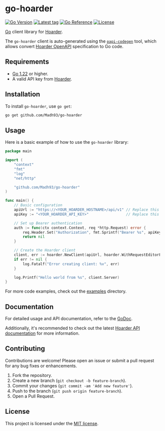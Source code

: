 # go-hoarder

[![Go Version](https://img.shields.io/badge/Go-1.22%2B-blue)](https://go.dev/doc/install)
[![Latest tag](https://img.shields.io/github/v/tag/Madh93/go-hoarder?label=go%20module)](https://github.com/Madh93/go-hoarder/tags)
[![Go Reference](https://pkg.go.dev/badge/github.com/Madh93/go-hoarder.svg)](https://pkg.go.dev/github.com/Madh93/go-hoarder)
[![License](https://img.shields.io/badge/License-MIT-brightgreen)](LICENSE)

[Go](https://go.dev/) client library for [Hoarder](https://hoarder.app).

The `go-hoarder` client is auto-generated using the
[`oapi-codegen`](https://github.com/oapi-codegen/oapi-codegen) tool, which allows convert [Hoarder OpenAPI](https://github.com/hoarder-app/hoarder/blob/v0.19.0/packages/open-api/hoarder-openapi-spec.json) specification to Go code.

## Requirements

- [Go 1.22](https://golang.org/dl/) or higher.
- A valid API key from [Hoarder](https://docs.hoarder.app/screenshots#settings).

## Installation

To install `go-hoarder`, use `go get`:

```sh
go get github.com/Madh93/go-hoarder
```

## Usage

Here is a basic example of how to use the `go-hoarder` library:

```go
package main

import (
    "context"
    "fmt"
    "log"
    "net/http"

    "github.com/Madh93/go-hoarder"
)

func main() {
    // Basic configuration
    apiUrl := "https://<YOUR_HOARDER_HOSTNAME>/api/v1" // Replace this with your API URL
    apiKey := "<YOUR_HOARDER_API_KEY>"                 // Replace this with your actual token

    // Set up Bearer authentication
    auth := func(ctx context.Context, req *http.Request) error {
        req.Header.Set("Authorization", fmt.Sprintf("Bearer %s", apiKey))
        return nil
    }

    // Create the Hoarder client
    client, err := hoarder.NewClient(apiUrl, hoarder.WithRequestEditorFn(auth))
    if err != nil {
        log.Fatalf("Error creating client: %v", err)
    }

    log.Printf("Hello world from %s", client.Server)
}
```

For more code examples, check out the [examples](examples) directory.

## Documentation

For detailed usage and API documentation, refer to the [GoDoc](https://pkg.go.dev/github.com/Madh93/go-hoarder).

Additionally, it's recommended to check out the latest [Hoarder API documentation](https://docs.hoarder.app/api) for more information.

## Contributing

Contributions are welcome! Please open an issue or submit a pull request for any bug fixes or enhancements.

1. Fork the repository.
2. Create a new branch (`git checkout -b feature-branch`).
3. Commit your changes (`git commit -am 'Add new feature'`).
4. Push to the branch (`git push origin feature-branch`).
5. Open a Pull Request.

## License

This project is licensed under the [MIT license](LICENSE).
